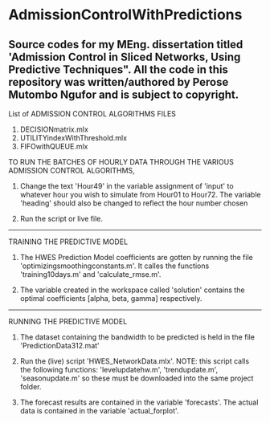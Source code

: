 # AdmissionControlWithPredictions
Source codes for my MEng. dissertation titled 'Admission Control in Sliced Networks, Using Predictive Techniques".
All the code in this repository was written/authored by Perose Mutombo Ngufor and is subject to copyright.
----------------------------------------------------------------------------------------------------
List of ADMISSION CONTROL ALGORITHMS FILES
1. DECISIONmatrix.mlx
2. UTILITYindexWithThreshold.mlx
3. FIFOwithQUEUE.mlx

TO RUN THE BATCHES OF HOURLY DATA THROUGH THE VARIOUS ADMISSION CONTROL ALGORITHMS,

1. Change the text 'Hour49' in  the variable assignment of 'input' to whatever hour you
wish to simulate from Hour01 to Hour72. The variable 'heading' should also be changed to
reflect the hour number chosen

2. Run the script or live file.

----------------------------------------------------------------------------------------------------

TRAINING THE PREDICTIVE MODEL

1. The HWES Prediction Model coefficients are gotten by running the file 'optimizingsmoothingconstants.m'.
It calles the functions 'training10days.m' and 'calculate_rmse.m'.

2. The variable created in the workspace called 'solution' contains the optimal coefficients
[alpha, beta, gamma] respectively.

----------------------------------------------------------------------------------------------------

RUNNING THE PREDICTIVE MODEL

1. The dataset containing the bandwidth to be predicted is held in the file 'PredictionData312.mat'

2. Run the (live) script 'HWES_NetworkData.mlx'. NOTE: this script calls the following functions: 'levelupdatehw.m',
'trendupdate.m', 'seasonupdate.m' so these must be downloaded into the same project folder.

3. The forecast results are contained in the variable 'forecasts'. The actual data is contained in the variable 'actual_forplot'.

